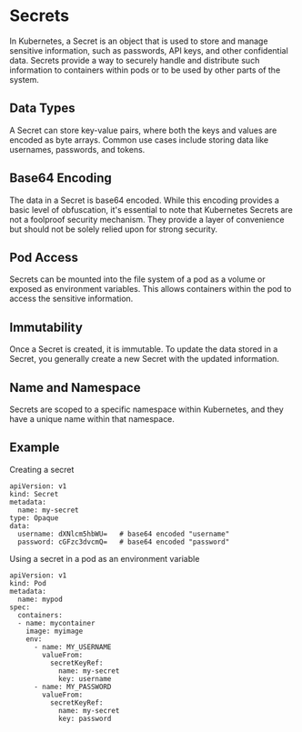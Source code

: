 # Secrets
In Kubernetes, a Secret is an object that is used to store and manage sensitive information, such as passwords, API keys, and other confidential data. Secrets provide a way to securely handle and distribute such information to containers within pods or to be used by other parts of the system.

## Data Types
A Secret can store key-value pairs, where both the keys and values are encoded as byte arrays. Common use cases include storing data like usernames, passwords, and tokens.
## Base64 Encoding
The data in a Secret is base64 encoded. While this encoding provides a basic level of obfuscation, it's essential to note that Kubernetes Secrets are not a foolproof security mechanism. They provide a layer of convenience but should not be solely relied upon for strong security.
## Pod Access
Secrets can be mounted into the file system of a pod as a volume or exposed as environment variables. This allows containers within the pod to access the sensitive information.
## Immutability
Once a Secret is created, it is immutable. To update the data stored in a Secret, you generally create a new Secret with the updated information.
## Name and Namespace
Secrets are scoped to a specific namespace within Kubernetes, and they have a unique name within that namespace.

## Example
Creating a secret

```
apiVersion: v1
kind: Secret
metadata:
  name: my-secret
type: Opaque
data:
  username: dXNlcm5hbWU=   # base64 encoded "username"
  password: cGFzc3dvcmQ=   # base64 encoded "password"
```

Using a secret in a pod as an environment variable

```
apiVersion: v1
kind: Pod
metadata:
  name: mypod
spec:
  containers:
  - name: mycontainer
    image: myimage
    env:
      - name: MY_USERNAME
        valueFrom:
          secretKeyRef:
            name: my-secret
            key: username
      - name: MY_PASSWORD
        valueFrom:
          secretKeyRef:
            name: my-secret
            key: password
```




